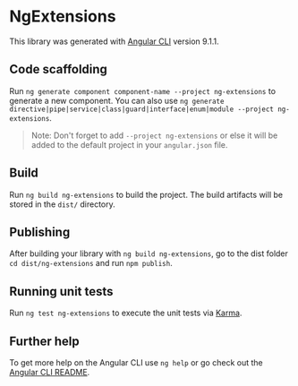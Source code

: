 # NgExtensions

This library was generated with [Angular CLI](https://github.com/angular/angular-cli) version 9.1.1.

## Code scaffolding

Run `ng generate component component-name --project ng-extensions` to generate a new component. You can also use `ng generate directive|pipe|service|class|guard|interface|enum|module --project ng-extensions`.
> Note: Don't forget to add `--project ng-extensions` or else it will be added to the default project in your `angular.json` file. 

## Build

Run `ng build ng-extensions` to build the project. The build artifacts will be stored in the `dist/` directory.

## Publishing

After building your library with `ng build ng-extensions`, go to the dist folder `cd dist/ng-extensions` and run `npm publish`.

## Running unit tests

Run `ng test ng-extensions` to execute the unit tests via [Karma](https://karma-runner.github.io).

## Further help

To get more help on the Angular CLI use `ng help` or go check out the [Angular CLI README](https://github.com/angular/angular-cli/blob/master/README.md).

